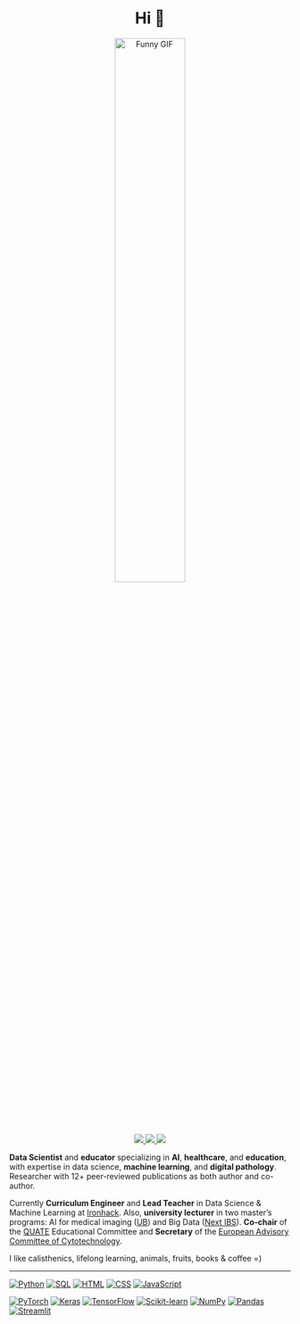 <h1 align="center">Hi 👋</h1>
<p align="center">
  <img src="https://i.giphy.com/media/v1.Y2lkPTc5MGI3NjExMTEwbWo2M2ZjcXZ4bGxmamJtZ3Q5MXc1amM3NW83eDFvNjV3MTU4eiZlcD12MV9pbnRlcm5hbF9naWZfYnlfaWQmY3Q9Zw/JIX9t2j0ZTN9S/giphy.gif" alt="Funny GIF" style="width: 50%;">
</p>
<p align="center">

<p align="center">
    <a href="https://www.linkedin.com/in/isi-mube/">
        <img src="https://img.shields.io/badge/linkedin-%230077B5.svg?&style=for-the-badge&logo=linkedin&logoColor=white">
    </a>  
    <a href="https://medium.com/@ap.isidre">
        <img src="https://img.shields.io/badge/medium-%2312100E.svg?&style=for-the-badge&logo=medium&logoColor=white">
    </a>
    <a href="https://www.researchgate.net/profile/Isidre_Munne-Bertran">
        <img src="https://img.shields.io/badge/-ResearchGate-%2300FFFF?style=for-the-badge">
    </a>
</p>

**Data Scientist** and **educator** specializing in **AI**, **healthcare**, and **education**, with expertise in data science, **machine learning**, and **digital pathology**. Researcher with 12+ peer-reviewed publications as both author and co-author.

Currently **Curriculum Engineer** and **Lead Teacher** in Data Science & Machine Learning at [Ironhack](https://www.ironhack.com/). Also, **university lecturer** in two master’s programs: AI for medical imaging ([UB](https://web.ub.edu/es/)) and Big Data ([Next IBS](https://www.nextibs.com/)). **Co-chair** of the [QUATE](https://www.efcs.eu/quate-introduction/) Educational Committee and **Secretary** of the [European Advisory Committee of Cytotechnology](https://www.efcs.eu/links/eacc-advisory-commitee/).

I like calisthenics, lifelong learning, animals, fruits, books & coffee =)

---------------------------------------------


[![Python](https://img.shields.io/badge/-Python-ffffff?style=flat&logo=python&logoColor=3776AB)](#)
[![SQL](https://img.shields.io/badge/-SQL-ffffff?style=flat&logo=postgresql&logoColor=4169E1)](#)
[![HTML](https://img.shields.io/badge/-HTML5-ffffff?style=flat&logo=html5&logoColor=E34F26)](#)
[![CSS](https://img.shields.io/badge/-CSS3-ffffff?style=flat&logo=css3&logoColor=1572B6)](#)
[![JavaScript](https://img.shields.io/badge/-JavaScript-ffffff?style=flat&logo=javascript&logoColor=F7DF1E)](#)

[![PyTorch](https://img.shields.io/badge/-PyTorch-ffffff?style=flat&logo=pytorch&logoColor=EE4C2C)](#)
[![Keras](https://img.shields.io/badge/-Keras-ffffff?style=flat&logo=keras&logoColor=D00000)](#)
[![TensorFlow](https://img.shields.io/badge/-TensorFlow-ffffff?style=flat&logo=tensorflow&logoColor=FF6F00)](#)
[![Scikit-learn](https://img.shields.io/badge/-Scikit--Learn-ffffff?style=flat&logo=scikit-learn&logoColor=F7931E)](#)
[![NumPy](https://img.shields.io/badge/-NumPy-ffffff?style=flat&logo=numpy&logoColor=013243)](#)
[![Pandas](https://img.shields.io/badge/-Pandas-ffffff?style=flat&logo=pandas&logoColor=150458)](#)
[![Streamlit](https://img.shields.io/badge/-Streamlit-ffffff?style=flat&logo=streamlit&logoColor=FF4B4B)](#)
